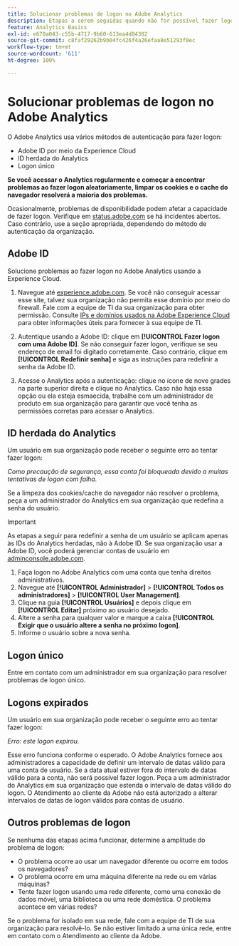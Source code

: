 ```yaml
---
title: Solucionar problemas de logon no Adobe Analytics
description: Etapas a serem seguidas quando não for possível fazer logon no Adobe Analytics.
feature: Analytics Basics
exl-id: e670a043-c55b-4717-9b60-613ea4d04382
source-git-commit: c8faf29262b9b04fc426f4a26efaa8e51293f0ec
workflow-type: tm+mt
source-wordcount: '611'
ht-degree: 100%

---
```


# Solucionar problemas de logon no Adobe Analytics

O Adobe Analytics usa vários métodos de autenticação para fazer logon:

* Adobe ID por meio da Experience Cloud
* ID herdada do Analytics
* Logon único

**Se você acessar o Analytics regularmente e começar a encontrar problemas ao fazer logon aleatoriamente, limpar os cookies e o cache do navegador resolverá a maioria dos problemas.**

Ocasionalmente, problemas de disponibilidade podem afetar a capacidade de fazer logon. Verifique em [status.adobe.com](https://status.adobe.com) se há incidentes abertos. Caso contrário, use a seção apropriada, dependendo do método de autenticação da organização.

## Adobe ID

Solucione problemas ao fazer logon no Adobe Analytics usando a Experience Cloud.

1. Navegue até [experience.adobe.com](https://experience.adobe.com). Se você não conseguir acessar esse site, talvez sua organização não permita esse domínio por meio do firewall. Fale com a equipe de TI da sua organização para obter permissão. Consulte [IPs e domínios usados na Adobe Experience Cloud](https://helpx.adobe.com/br/analytics/kb/adobe-ip-addresses.html) para obter informações úteis para fornecer à sua equipe de TI.

2. Autentique usando a Adobe ID: clique em **[!UICONTROL Fazer logon com uma Adobe ID]**. Se não conseguir fazer logon, verifique se seu endereço de email foi digitado corretamente. Caso contrário, clique em **[!UICONTROL Redefinir senha]** e siga as instruções para redefinir a senha da Adobe ID.

3. Acesse o Analytics após a autenticação: clique no ícone de nove grades na parte superior direita e clique no Analytics. Caso não haja essa opção ou ela esteja esmaecida, trabalhe com um administrador de produto em sua organização para garantir que você tenha as permissões corretas para acessar o Analytics.

## ID herdada do Analytics

Um usuário em sua organização pode receber o seguinte erro ao tentar fazer logon:

*Como precaução de segurança, essa conta foi bloqueada devido a muitas tentativas de logon com falha.*

Se a limpeza dos cookies/cache do navegador não resolver o problema, peça a um administrador do Analytics em sua organização que redefina a senha do usuário.

>[!IMPORTANT]
>
>As etapas a seguir para redefinir a senha de um usuário se aplicam apenas às IDs do Analytics herdadas, não à Adobe ID. Se sua organização usar a Adobe ID, você poderá gerenciar contas de usuário em [adminconsole.adobe.com](https://adminconsole.adobe.com).

1. Faça logon no Adobe Analytics com uma conta que tenha direitos administrativos.
2. Navegue até **[!UICONTROL Administrador]** > **[!UICONTROL Todos os administradores]** > **[!UICONTROL User Management]**.
3. Clique na guia **[!UICONTROL Usuários]** e depois clique em **[!UICONTROL Editar]** próximo ao usuário desejado.
4. Altere a senha para qualquer valor e marque a caixa **[!UICONTROL Exigir que o usuário altere a senha no próximo logon]**.
5. Informe o usuário sobre a nova senha.

## Logon único

Entre em contato com um administrador em sua organização para resolver problemas de logon único.

## Logons expirados

Um usuário em sua organização pode receber o seguinte erro ao tentar fazer logon:

*Erro: este logon expirou.*

Esse erro funciona conforme o esperado. O Adobe Analytics fornece aos administradores a capacidade de definir um intervalo de datas válido para uma conta de usuário. Se a data atual estiver fora do intervalo de datas válido para a conta, não será possível fazer logon. Peça a um administrador do Analytics em sua organização que estenda o intervalo de datas válido do logon. O Atendimento ao cliente da Adobe não está autorizado a alterar intervalos de datas de logon válidos para contas de usuário.

## Outros problemas de logon

Se nenhuma das etapas acima funcionar, determine a amplitude do problema de logon:

* O problema ocorre ao usar um navegador diferente ou ocorre em todos os navegadores?
* O problema ocorre em uma máquina diferente na rede ou em várias máquinas?
* Tente fazer logon usando uma rede diferente, como uma conexão de dados móvel, uma biblioteca ou uma rede doméstica. O problema acontece em várias redes?

Se o problema for isolado em sua rede, fale com a equipe de TI de sua organização para resolvê-lo. Se não estiver limitado a uma única rede, entre em contato com o Atendimento ao cliente da Adobe.
